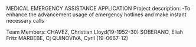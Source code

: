 MEDICAL EMERGENCY ASSISTANCE APPLICATION
Project description:
-To enhance the advancement usage of emergency hotlines and make instant necessary calls


Team Members:
    CHAVEZ, Christian Lloyd(19-1952-30)
    SOBERANO, Eliah Fritz
    MARBEBE, Cj
    QUINOVIVA, Cyril (19-0667-12)
